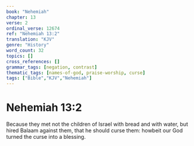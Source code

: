 ```yaml
---
book: "Nehemiah"
chapter: 13
verse: 2
ordinal_verse: 12674
ref: "Nehemiah 13:2"
translation: "KJV"
genre: "History"
word_count: 32
topics: []
cross_references: []
grammar_tags: [negation, contrast]
thematic_tags: [names-of-god, praise-worship, curse]
tags: ["Bible","KJV","Nehemiah"]
---
```


# Nehemiah 13:2

Because they met not the children of Israel with bread and with water, but hired Balaam against them, that he should curse them: howbeit our God turned the curse into a blessing.
